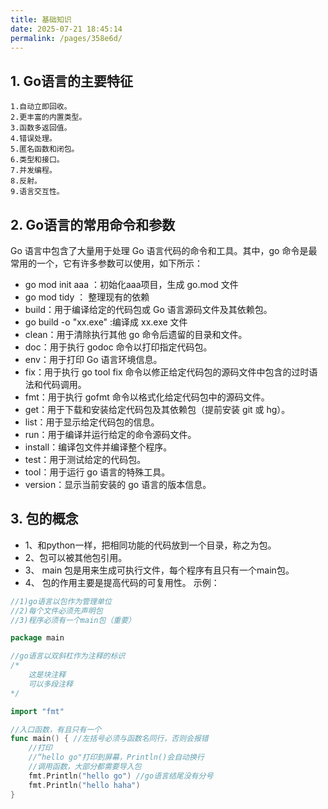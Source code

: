 ```yaml
---
title: 基础知识
date: 2025-07-21 18:45:14
permalink: /pages/358e6d/
---
```

## 1. Go语言的主要特征
    1.自动立即回收。
    2.更丰富的内置类型。
    3.函数多返回值。
    4.错误处理。
    5.匿名函数和闭包。
    6.类型和接口。
    7.并发编程。
    8.反射。
    9.语言交互性。
## 2. Go语言的常用命令和参数
Go 语言中包含了大量用于处理 Go 语言代码的命令和工具。其中，go 命令是最常用的一个，它有许多参数可以使用，如下所示：
- go mod init aaa ：初始化aaa项目，生成 go.mod 文件	
- go mod tidy ：  整理现有的依赖	
- build：用于编译给定的代码包或 Go 语言源码文件及其依赖包。
- go build -o "xx.exe" :编译成 xx.exe 文件
- clean：用于清除执行其他 go 命令后遗留的目录和文件。
- doc：用于执行 godoc 命令以打印指定代码包。
- env：用于打印 Go 语言环境信息。
- fix：用于执行 go tool fix 命令以修正给定代码包的源码文件中包含的过时语法和代码调用。
- fmt：用于执行 gofmt 命令以格式化给定代码包中的源码文件。
- get：用于下载和安装给定代码包及其依赖包（提前安装 git 或 hg）。
- list：用于显示给定代码包的信息。
- run：用于编译并运行给定的命令源码文件。
- install：编译包文件并编译整个程序。
- test：用于测试给定的代码包。
- tool：用于运行 go 语言的特殊工具。
- version：显示当前安装的 go 语言的版本信息。
## 3. 包的概念
- 1、和python一样，把相同功能的代码放到一个目录，称之为包。
- 2、包可以被其他包引用。
- 3、 main 包是用来生成可执行文件，每个程序有且只有一个main包。
- 4、 包的作用主要是提高代码的可复用性。
示例：
```go
//1)go语言以包作为管理单位
//2)每个文件必须先声明包
//3)程序必须有一个main包（重要）

package main

//go语言以双斜杠作为注释的标识
/*
	这是块注释
	可以多段注释
*/

import "fmt"

//入口函数，有且只有一个
func main() { //左括号必须与函数名同行，否则会报错
	//打印
	//“hello go"打印到屏幕，Println()会自动换行
	//调用函数，大部分都需要导入包
	fmt.Println("hello go") //go语言结尾没有分号
	fmt.Println("hello haha")
}
```
